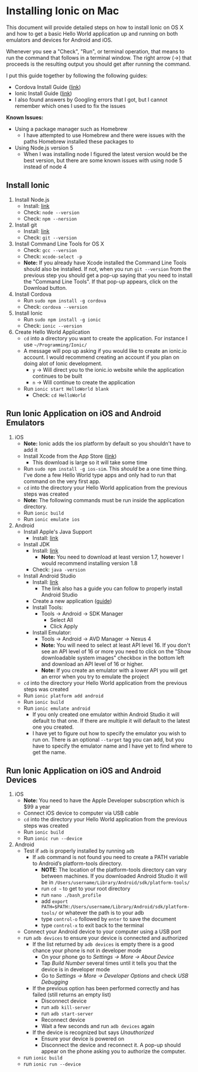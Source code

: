 # Installing Ionic on Mac

This document will provide detailed steps on how to install Ionic on OS X and how to get a basic Hello World application up and running on both emulators and devices for Android and iOS.

Whenever you see a "Check", "Run", or terminal operation, that means to run the command that follows in a terminal window.  The right arrow (->) that proceeds is the resulting output you should get after running the command.

I put this guide together by following the following guides:
- Cordova Install Guide ([link](https://cordova.apache.org/docs/en/latest/guide/cli/index.html))
- Ionic Install Guide ([link](http://ionicframework.com/docs/guide/installation.html))
- I also found answers by Googling errors that I got, but I cannot remember which ones I used to fix the issues

**Known Issues:**
- Using a package manager such as Homebrew
	- I have attempted to use Homebrew and there were issues with the paths Homebrew installed these packages to  
- Using Node.js version 5
	- When I was installing node I figured the latest version would be the best version, but there are some known issues with using node 5 instead of node 4

## Install Ionic
1. Install Node.js
	- Install: [link](https://nodejs.org/en/download/)
	- Check: `node --version`
	- Check: `npm --nersion`
2. Install git
	- Install: [link](http://git-scm.com/downloads)
	- Check: `git --version`
3. Install Command Line Tools for OS X
	- Check: `gcc --version`
	- Check: `xcode-select -p`
	- **Note:** If you already have Xcode installed the Command Line Tools should also be installed.  If not, when you run `git --version` from the previous step you should get a pop-up saying that you need to install the "Command Line Tools".  If that pop-up appears, click on the Download button.
4. Install Cordova
	- Run `sudo npm install -g cordova`
	- Check: `cordova --version`
5. Install Ionic
	- Run `sudo npm install -g ionic`
	- Check: `ionic --version`
5. Create Hello World Application
	- `cd` into a directory you want to create the application.  For instance I use `~/Programming/Ionic/`
	- A message will pop up asking if you would like to create an ionic.io account.  I would recommend creating an account if you plan on doing alot of Ionic development.
		- `y` -> Will direct you to the ionic.io website while the application continues to be built
		- `n` -> Will continue to create the application
	- Run `ionic start HelloWorld blank`
		- Check: `cd HelloWorld`

## Run Ionic Application on iOS and Android Emulators
1. iOS
	- **Note:** Ionic adds the ios platform by default so you shouldn't have to add it
	- Install Xcode from the App Store ([link](https://itunes.apple.com/us/app/xcode/id497799835?mt=12))
		- This download is large so it will take some time
	- Run `sudo npm install -g ios-sim`.  This *should* be a one time thing.  I've done a few Hello World type apps and only had to run that command on the very first app.
	- `cd` into the directory your Hello World application from the previous steps was created
	- **Note:** The following commands must be run inside the application directory.
	- Run `ionic build`
	- Run `ionic emulate ios`
2. Android
	- Install Apple's Java Support
		- Install: [link](https://support.apple.com/kb/DL1572?viewlocale=en_US&locale=en_US)
	- Install JDK
		- Install: [link](http://www.oracle.com/technetwork/java/javase/downloads/jdk8-downloads-2133151.html)
			- **Note:** You need to download at least version 1.7, however I would recommend installing version 1.8
		- Check: `java -version`
	- Install Android Studio
		- Install: [link](http://developer.android.com/index.html)
			- The link also has a guide you can follow to properly install Android Studio
		- Create a new application ([guide](http://developer.android.com/training/basics/firstapp/creating-project.html))
		- Install Tools:
			- Tools -> Android -> SDK Manager
				- Select All
				- Click Apply
		- Install Emulator:
			- Tools -> Android -> AVD Manager -> Nexus 4
			- **Note:** You will need to select at least API level 16.  If you don't see an API level of 16 or more you need to click on the "Show downloadable system images" checkbox in the bottom left and download an API level of 16 or higher.
			- **Note:** If you create an emulator with a lower API you will get an error when you try to emulate the project
	- `cd` into the directory your Hello World application from the previous steps was created
	- Run `ionic platform add android`
	- Run `ionic build`
	- Run `ionic emulate android`
		- If you only created one emulator within Android Studio it will default to that one.  If there are multiple it will default to the latest one you created.
		- I have yet to figure out how to specify the emulator you wish to run on.  There is an optional `--target` tag you can add, but you have to specify the emulator name and I have yet to find where to get the name.

## Run Ionic Application on iOS and Android Devices
1. iOS
	- **Note:** You need to have the Apple Developer subscrption which is $99 a year
	- Connect iOS device to computer via USB cable
	- `cd` into the directory your Hello World application from the previous steps was created
	- Run `ionic build`
	- Run `ionic run --device`
2. Android
	- Test if `adb` is properly installed by running `adb`
		- If `adb` command is not found you need to create a PATH variable to Android’s platform-tools directory. 
			- **NOTE**: The location of the platform-tools directory can vary between machines.  If you downloaded Android Studio it will be in `/Users/username/Library/Android/sdk/platform-tools/`
			- run `cd ~` to get to your root directory
			- run `nano ./bash_profile`
			- add `export PATH=$PATH:/Users/username/Library/Android/sdk/platform-tools/` or whatever the path is to your adb
			- type `control-o` followed by `enter` to save the document
			- type `control-x` to exit back to the terminal
	- Connect your Android device to your computer using a USB port
	- run `adb devices` to ensure your device is connected and authorized
		- If the list returned by `adb devices` is empty there is a good chance your phone is not in developer mode
			- On your phone go to *Settings -> More -> About Device*
			- Tap *Build Number* several times until it tells you that the device is in developer mode
			- Go to *Settings -> More -> Developer Options* and check *USB Debugging*
		- If the previous option has been performed correctly and has failed (still returns an empty list)
			- Disconnect device
			- run `adb kill-server`
			- run `adb start-server`
			- Reconnect device
			- Wait a few seconds and run `adb devices` again
		- If the device is recognized but says *Unauthorized*
			- Ensure your device is powered on
			- Disconnect the device and reconnect it.  A pop-up should appear on the phone asking you to authorize the computer.
	- run `ionic build`
	- run `ionic run --device`
